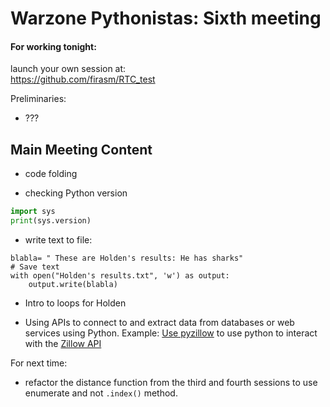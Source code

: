 # Warzone Pythonistas: Sixth meeting


#### For working tonight:

launch your own session at:  
https://github.com/firasm/RTC_test


Preliminaries:

- ??? 


## Main Meeting Content

- code folding

- checking Python version

```python
import sys
print(sys.version)
```

- write text to file:
```python=
blabla= " These are Holden's results: He has sharks"
# Save text
with open("Holden's results.txt", 'w') as output:
    output.write(blabla)
```

- Intro to loops for Holden

- Using APIs to connect to and extract data from databases or web services using Python. Example: [Use pyzillow](https://pypi.org/project/pyzillow/) to use python to interact with the [Zillow API](https://www.zillow.com/howto/api/APIOverview.htm)

For next time:
- refactor the distance function from the third and fourth sessions to use enumerate and not `.index()` method.
